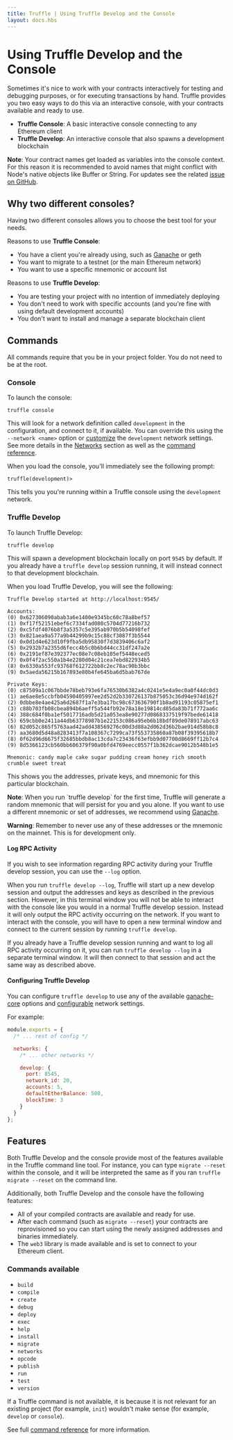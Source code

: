 ```yaml
---
title: Truffle | Using Truffle Develop and the Console
layout: docs.hbs
---
```

# Using Truffle Develop and the Console

Sometimes it's nice to work with your contracts interactively for testing and debugging purposes, or for executing transactions by hand. Truffle provides you two easy ways to do this via an interactive console, with your contracts available and ready to use.

* **Truffle Console**: A basic interactive console connecting to any Ethereum client
* **Truffle Develop**: An interactive console that also spawns a development blockchain

<p class="alert alert-info">
<strong>Note</strong>: Your contract names get loaded as variables into the console context. For this reason it is recommended to avoid names that might conflict with Node's native objects like Buffer or String. For updates see the related <a href="https://github.com/trufflesuite/truffle/issues/3329">issue on GitHub</a>.
</p>

## Why two different consoles?

Having two different consoles allows you to choose the best tool for your needs.

Reasons to use **Truffle Console**:

* You have a client you're already using, such as [Ganache](/docs/ganache/using) or geth
* You want to migrate to a testnet (or the main Ethereum network)
* You want to use a specific mnemonic or account list

Reasons to use **Truffle Develop**:

* You are testing your project with no intention of immediately deploying
* You don't need to work with specific accounts (and you're fine with using default development accounts)
* You don't want to install and manage a separate blockchain client

## Commands

All commands require that you be in your project folder. You do not need to be at the root.

### Console

To launch the console:

```shell
truffle console
```

This will look for a network definition called `development` in the configuration, and connect to it, if available. You can override this using the `--network <name>` option or [customize](/docs/truffle/reference/configuration#networks) the `development` network settings. See more details in the [Networks](/docs/advanced/networks) section as well as the [command reference](/docs/advanced/commands).

When you load the console, you'll immediately see the following prompt:

```shell
truffle(development)>
```

This tells you you're running within a Truffle console using the `development` network.

### Truffle Develop

To launch Truffle Develop:

```shell
truffle develop
```

This will spawn a development blockchain locally on port `9545` by default. If you already have a `truffle develop` session running, it will instead connect to that development blockchain.

When you load Truffle Develop, you will see the following:

```shell
Truffle Develop started at http://localhost:9545/

Accounts:
(0) 0x627306090abab3a6e1400e9345bc60c78a8bef57
(1) 0xf17f52151ebef6c7334fad080c5704d77216b732
(2) 0xc5fdf4076b8f3a5357c5e395ab970b5b54098fef
(3) 0x821aea9a577a9b44299b9c15c88cf3087f3b5544
(4) 0x0d1d4e623d10f9fba5db95830f7d3839406c6af2
(5) 0x2932b7a2355d6fecc4b5c0b6bd44cc31df247a2e
(6) 0x2191ef87e392377ec08e7c08eb105ef5448eced5
(7) 0x0f4f2ac550a1b4e2280d04c21cea7ebd822934b5
(8) 0x6330a553fc93768f612722bb8c2ec78ac90b3bbc
(9) 0x5aeda56215b167893e80b4fe645ba6d5bab767de

Private Keys:
(0) c87509a1c067bbde78beb793e6fa76530b6382a4c0241e5e4a9ec0a0f44dc0d3
(1) ae6ae8e5ccbfb04590405997ee2d52d2b330726137b875053c36d94e974d162f
(2) 0dbbe8e4ae425a6d2687f1a7e3ba17bc98c673636790f1b8ad91193c05875ef1
(3) c88b703fb08cbea894b6aeff5a544fb92e78a18e19814cd85da83b71f772aa6c
(4) 388c684f0ba1ef5017716adb5d21a053ea8e90277d0868337519f97bede61418
(5) 659cbb0e2411a44db63778987b1e22153c086a95eb6b18bdf89de078917abc63
(6) 82d052c865f5763aad42add438569276c00d3d88a2d062d36b2bae914d58b8c8
(7) aa3680d5d48a8283413f7a108367c7299ca73f553735860a87b08f39395618b7
(8) 0f62d96d6675f32685bbdb8ac13cda7c23436f63efbb9d07700d8669ff12b7c4
(9) 8d5366123cb560bb606379f90a0bfd4769eecc0557f1b362dcae9012b548b1e5

Mnemonic: candy maple cake sugar pudding cream honey rich smooth crumble sweet treat
```

This shows you the addresses, private keys, and mnemonic for this particular blockchain.

<p class="alert alert-info">
<strong>Note</strong>: When you run `truffle develop` for the first time, Truffle will generate a random mnemonic that will persist for you and you alone. If you want to use a different mnemonic or set of addresses, we recommend using <a href="/docs/ganache/using">Ganache</a>.
</p>



<p class="alert alert-danger">
<strong>Warning</strong>: Remember to never use any of these addresses or the mnemonic on the mainnet. This is for development only.
</p>


#### Log RPC Activity

If you wish to see information regarding RPC activity during your Truffle
develop session, you can use the `--log` option.

When you run `truffle develop --log`, Truffle will start up a new develop
session and output the addresses and keys as described in the previous section.
However, in this terminal window you will not be able to interact with the
console like you would in a normal Truffle develop session. Instead it will
only output the RPC activity occurring on the network. If
you want to interact with the console, you will have to open a new terminal
window and connect to the current session by running `truffle develop`.

If you already have a Truffle develop session running and want to log all
RPC activity occurring on it, you can run `truffle develop --log` in a
separate terminal window. It will then connect to that session
and act the same way as described above.


#### Configuring Truffle Develop

You can configure `truffle develop` to use any of the available
[ganache-core](https://github.com/trufflesuite/ganache-core#usage) options and [configurable](/docs/truffle/reference/configuration#networks) network settings.

For example:

```javascript
module.exports = {
  /* ... rest of config */

  networks: {
    /* ... other networks */

    develop: {
      port: 8545,
      network_id: 20,
      accounts: 5,
      defaultEtherBalance: 500,
      blockTime: 3
    }
  }
};
```


## Features

Both Truffle Develop and the console provide most of the features available in the Truffle command line tool. For instance, you can type `migrate --reset` within the console, and it will be interpreted the same as if you ran `truffle migrate --reset` on the command line.

Additionally, both Truffle Develop and the console have the following features:

* All of your compiled contracts are available and ready for use.
* After each command (such as `migrate --reset`) your contracts are reprovisioned so you can start using the newly assigned addresses and binaries immediately.
* The `web3` library is made available and is set to connect to your Ethereum client.

### Commands available

* `build`
* `compile`
* `create`
* `debug`
* `deploy`
* `exec`
* `help`
* `install`
* `migrate`
* `networks`
* `opcode`
* `publish`
* `run`
* `test`
* `version`

If a Truffle command is not available, it is because it is not relevant for an existing project (for example, `init`) wouldn't make sense (for example, `develop` or `console`).

See full [command reference](/docs/advanced/commands) for more information.

